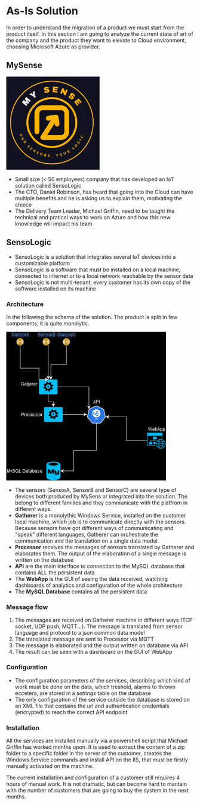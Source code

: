 # As-Is Solution
In order to understand the migration of a product we must start from the product itself. In this section I am going to analyze the current state of art of the company and the product they want to elevate to Cloud environment, choosing Microsoft Azure as provider.

## MySense
<img src="../img/mysense_logo.png" width="250" />

* Small size (< 50 employees) company that has developed an IoT solution called SensoLogic
* The CTO, Daniel Robinson, has heard that going into the Cloud can have multiple benefits and he is asking us to explain them, motivating the choice
* The Delivery Team Leader, Michael Griffin, need to be taught the technical and pratical ways to work on Azure and how this new knowledge will impact his team

## SensoLogic
* SensoLogic is a solution that integrates several IoT devices into a customizable platform
* SensoLogic is a software that must be installed on a local machine, connected to internet or to a local network reachable by the sensor data
* SensoLogic is not multi-tenant, every customer has its own copy of the software installed on its machine

### Architecture
In the following the schema of the solution. The product is split in few components, it is quite monolytic.

![sensologic_architecture](../img/sensologic_architecture.jpg)

* The sensors (SensorA, SensorB and SensorC) are several type of devices both produced by MySens or integrated into the solution. The belong to different families and they communicate with the platfrom in different ways.
* **Gatherer** is a monolythic Windows Service, installed on the customer local machine, which job is to communicate directly with the sensors. Because sensors have got different ways of communicating and "speak" different languages, Gatherer can orchestrate the communication and the translation on a single data model.
* **Processor** receives the messages of sensors translated by Gatherer and elaborates them. The output of the elaboration of a single message is written on the database
* **API** are the main interface to connection to the MySQL database that contains ALL the persistent data
* The **WebApp** is the GUI of seeing the data received, watching dashboards of analytics and configuration of the whole architecture
* The **MySQL Database** contains all the persistent data


### Message flow
1. The messages are received on Gatherer machine in different ways (TCP socket, UDP push, MQTT...). The message is translated from sensor language and protocol to a json common data model
2. The translated message are sent to Processor via MQTT
3. The message is elaborated and the output written on database via API
4. The result can be seen with a dashboard on the GUI of WebApp

### Configuration
* The configuration parameters of the services, describing which kind of work must be done on the data, which treshold, alarms to thrown eccetera, are stored in a *settings* table on the database
* The only configuration of the service outside the database is stored on an XML file that contains the url and authentication credentials (encrypted) to reach the correct API endpoint

### Installation
All the services are installed manually via a powershell script that Michael Griffin has worked months upon. It is used to extract the content of a zip folder to a specific folder in the server of the customer, creates the Windows Service commands and install API on the IIS, that must be firstly manually activated on the machine. 

The current installation and configuration of a customer still requires 4 hours of manual work. It is not dramatic, but can become hard to mantain with the number of customers that are going to buy the system in the next months.
